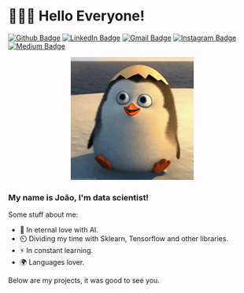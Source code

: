 # 👨🏽‍💻 Hello Everyone! 


[![Github Badge](https://img.shields.io/badge/-lejoaoconte-inactive?style=flat-square&logo=Github&logoColor=white&link=https://github.com/lejoaoconte/)](https://github.com/lejoaoconte/)
[![LinkedIn Badge](https://img.shields.io/badge/-lejoaoconte-blue?style=flat-square&logo=Linkedin&logoColor=white&link=https://www.linkedin.com/in/lejoaoconte/)](https://www.linkedin.com/in/lejoaoconte/)
[![Gmail Badge](https://img.shields.io/badge/-lejoaoconte@gmail.com-c14438?style=flat-square&logo=Gmail&logoColor=white&link=mailto:lejoaoconte@gmail.com)](mailto:lejoaoconte@gmail.com)
[![Instagram Badge](https://img.shields.io/badge/-@lejoaoconte-blueviolet?style=flat-square&logo=Instagram&logoColor=white&link=https://instagram.com/lejoaoconte)](https://instagram.com/lejoaoconte)
[![Medium Badge](https://img.shields.io/badge/-@lejoaoconte-black?style=flat-square&labelColor=000000&logo=Medium&link=https://medium.com/@lejoaoconte/)](https://medium.com/@lejoaoconte/)

<p align=center><img src="https://raw.githubusercontent.com/lejoaoconte/lejoaoconte/master/imgs/hello.gif" width="250px" />
</p>

### My name is João, I'm data scientist!
Some stuff about me:

* 💜 In eternal love with AI.
* ⏲️ Dividing my time with Sklearn, Tensorflow and other libraries.
* ⚡ In constant learning.
* 🌍 Languages lover.

Below are my projects, it was good to see you.
